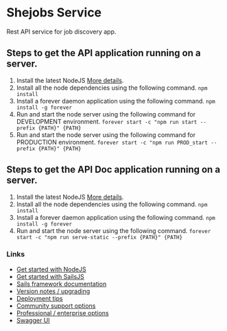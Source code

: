 # Shejobs Service

Rest API service for job discovery app.

## Steps to get the API application running on a server.

1. Install the latest NodeJS [More details](https://nodejs.org).
2. Install all the node dependencies using the following command.
    ``` npm install ```
3. Install a forever daemon application using the following command.
    ``` npm install -g forever ```
4. Run and start the node server using the following command for DEVELOPMENT environment.
    ``` forever start -c "npm run start --prefix {PATH}" {PATH} ```
5. Run and start the node server using the following command for PRODUCTION environment.
    ``` forever start -c "npm run PROD_start --prefix {PATH}" {PATH} ```

## Steps to get the API Doc application running on a server.

1. Install the latest NodeJS [More details](https://nodejs.org).
2. Install all the node dependencies using the following command.
    ``` npm install ```
3. Install a forever daemon application using the following command.
    ``` npm install -g forever ```
4. Run and start the node server using the following command.
    ``` forever start -c "npm run serve-static --prefix {PATH}" {PATH} ```    


### Links

+ [Get started with NodeJS](https://nodejs.org/en/)
+ [Get started with SailsJS](https://sailsjs.com/get-started)
+ [Sails framework documentation](https://sailsjs.com/documentation)
+ [Version notes / upgrading](https://sailsjs.com/documentation/upgrading)
+ [Deployment tips](https://sailsjs.com/documentation/concepts/deployment)
+ [Community support options](https://sailsjs.com/support)
+ [Professional / enterprise options](https://sailsjs.com/enterprise)
+ [Swagger UI](https://swagger.io/)
